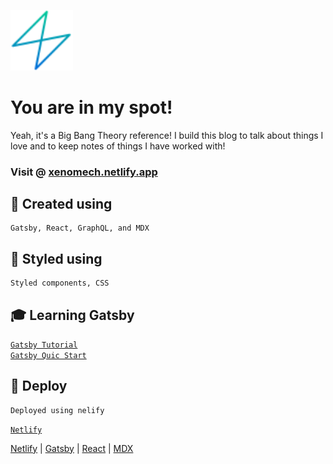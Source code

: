 <p>
  <a href="https://www.gatsbyjs.com">
    <img alt="Gatsby" src="https://github.com/xenomech/MySpot/blob/master/src/images/gatsby-icon.svg?raw=true" width="100" />
  </a>
</p>
<h1>
You are in my spot!
</h1>
Yeah, it's a Big Bang Theory reference!
I build this blog to talk about things I love and to keep notes of things I have worked with!

### Visit @ [xenomech.netlify.app](https://xenomech.netlify.app)

## 🚀 Created using

    Gatsby, React, GraphQL, and MDX

## 🧐 Styled using

    Styled components, CSS

## 🎓 Learning Gatsby

[`Gatsby Tutorial`](https://www.gatsbyjs.com/docs/tutorial/)</br>
[`Gatsby Quic Start`](https://www.gatsbyjs.com/docs/quick-start/)

## 💫 Deploy

    Deployed using nelify

[`Netlify`](https://www.netlify.com/)

<p textalign="center">
<a href="https://www.netlify.com/">Netlify</a> |
<a href="https://www.gatsbyjs.com/">Gatsby</a> |
<a href="https://reactjs.org/">React</a> |
<a href="https://mdxjs.com/">MDX</a>
</p>
